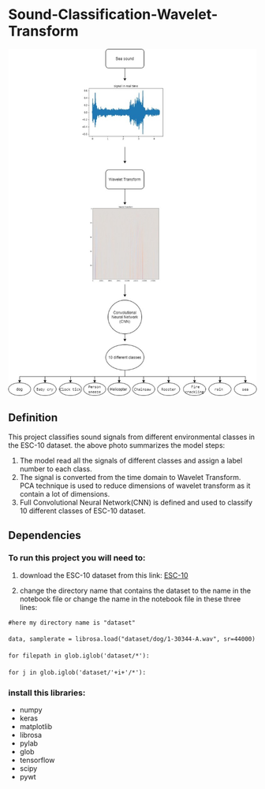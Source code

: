 # Sound-Classification-Wavelet-Transform
![](image.jpg)

## Definition

This project classifies sound signals from different environmental classes in the ESC-10 dataset. the above photo summarizes the model steps: <br/>
1. The model read all the signals of different classes and assign a label number to each class.
2. The  signal is converted from the time domain to Wavelet Transform. PCA technique is used to reduce dimensions of wavelet transform as it contain a lot of dimensions.
3. Full Convolutional Neural Network(CNN) is defined and used to classify 10 different classes of ESC-10 dataset.
## Dependencies 
### To run this project you will need to:
1. download the ESC-10 dataset from this link: [ESC-10](https://dataverse.harvard.edu/dataset.xhtml?persistentId=doi:10.7910/DVN/YDEPUT)

2. change the directory name that contains the dataset to the name in the notebook file or change the name in the notebook file in these three lines:<br/>
```html
#here my directory name is "dataset"

data, samplerate = librosa.load("dataset/dog/1-30344-A.wav", sr=44000) 

for filepath in glob.iglob('dataset/*'):

for j in glob.iglob('dataset/'+i+'/*'):

```
### install this libraries:
- numpy
- keras
- matplotlib
- librosa
- pylab
- glob
- tensorflow
- scipy
- pywt
